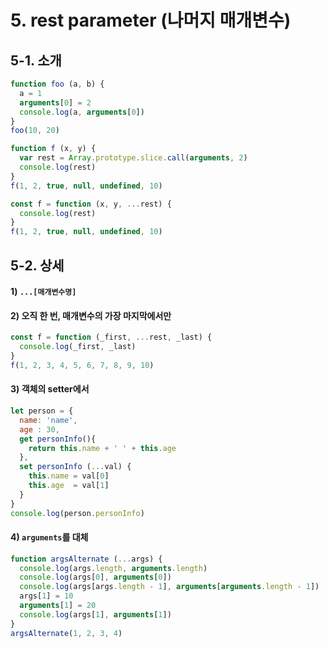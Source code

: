 # 5. rest parameter (나머지 매개변수)

## 5-1. 소개

```js
function foo (a, b) {
  a = 1
  arguments[0] = 2
  console.log(a, arguments[0])
}
foo(10, 20)
```

```js
function f (x, y) {
  var rest = Array.prototype.slice.call(arguments, 2)
  console.log(rest)
}
f(1, 2, true, null, undefined, 10)
```

```js
const f = function (x, y, ...rest) {
  console.log(rest)
}
f(1, 2, true, null, undefined, 10)
```

## 5-2. 상세

#### 1) `...[매개변수명]`

#### 2) 오직 한 번, 매개변수의 가장 마지막에서만

```js
const f = function (_first, ...rest, _last) {
  console.log(_first, _last)
}
f(1, 2, 3, 4, 5, 6, 7, 8, 9, 10)
```

#### 3) 객체의 setter에서

```js
let person = {
  name: 'name',
  age : 30,
  get personInfo(){
    return this.name + ' ' + this.age
  },
  set personInfo (...val) {
    this.name = val[0]
    this.age  = val[1]
  }
}
console.log(person.personInfo)
```

#### 4) `arguments`를 대체

```js
function argsAlternate (...args) {
  console.log(args.length, arguments.length)
  console.log(args[0], arguments[0])
  console.log(args[args.length - 1], arguments[arguments.length - 1])
  args[1] = 10
  arguments[1] = 20
  console.log(args[1], arguments[1])
}
argsAlternate(1, 2, 3, 4)
```
